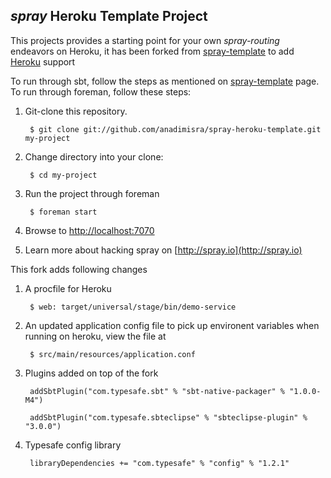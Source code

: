 ## _spray_ Heroku Template Project

This projects provides a starting point for your own _spray-routing_ endeavors on Heroku, it has been forked from [spray-template](https://github.com/spray/spray-template) to add [Heroku](https://www.heroku.com) support
 
To run through sbt, follow the steps as mentioned on [spray-template](https://github.com/spray/spray-template) page. To run through foreman, follow these steps:

1. Git-clone this repository.

        $ git clone git://github.com/anadimisra/spray-heroku-template.git my-project

2. Change directory into your clone:

        $ cd my-project

3. Run the project through foreman
		
		$ foreman start
		
4. Browse to [http://localhost:7070](http://localhost:7070)

5. Learn more about hacking spray on [http://spray.io](http://spray.io)


This fork adds following changes

1. A procfile for Heroku

		$ web: target/universal/stage/bin/demo-service
		
2. An updated application config file to pick up environent variables when running on heroku, view the file at

		$ src/main/resources/application.conf
		
3. Plugins added on top of the fork

		addSbtPlugin("com.typesafe.sbt" % "sbt-native-packager" % "1.0.0-M4")

        addSbtPlugin("com.typesafe.sbteclipse" % "sbteclipse-plugin" % "3.0.0")
      
4. Typesafe config library

		libraryDependencies += "com.typesafe" % "config" % "1.2.1"
